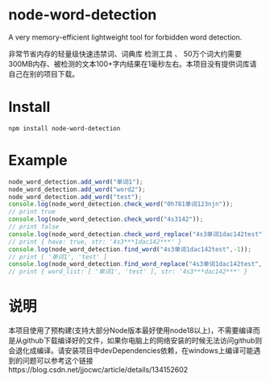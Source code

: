 # node-word-detection
A very memory-efficient lightweight tool for forbidden word detection.

非常节省内存的轻量级快速违禁词、词典库 检测工具 、 50万个词大约需要300MB内存、被检测的文本100+字内结果在1毫秒左右。本项目没有提供词库请自己在别的项目下载。
# Install
`npm install node-word-detection`
# Example
```js
node_word_detection.add_word("单词1");
node_word_detection.add_word("word2");
node_word_detection.add_word("test");
console.log(node_word_detection.check_word("0h781单词123njn"));
// print true
console.log(node_word_detection.check_word("4s3142"));
// print false
console.log(node_word_detection.check_word_replace("4s3单词1dac142test","***"));
// print { have: true, str: '4s3***1dac142***' }
console.log(node_word_detection.find_word("4s3单词1dac142test",-1));
// print [ '单词1', 'test' ]
console.log(node_word_detection.find_word_replace("4s3单词1dac142test",-1,"***")); // 性能不怎么好
// print { word_list: [ '单词1', 'test' ], str: '4s3***dac142***' }
```

# 说明
本项目使用了预构建(支持大部分Node版本最好使用node18以上)，不需要编译而是从github下载编译好的文件，如果你电脑上的网络安装的时候无法访问github则会退化成编译。请安装项目中devDependencies依赖，在windows上编译可能遇到的问题可以参考这个链接https://blog.csdn.net/jjocwc/article/details/134152602
